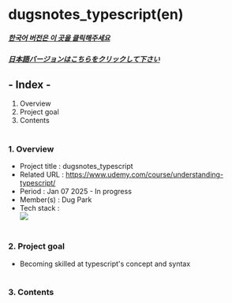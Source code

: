 # dugsnotes_typescript(en)

##### [한국어 버전은 이 곳을 클릭해주세요](README.md)

##### [日本語バージョンはこちらをクリックして下さい](README_JP.md)

## - Index -

1. Overview
2. Project goal
3. Contents
   </br>
   </br>

### 1. Overview

- Project title : dugsnotes_typescript
- Related URL : https://www.udemy.com/course/understanding-typescript/
- Period : Jan 07 2025 - In progress
- Member(s) : Dug Park
- Tech stack : </br>
  <img src="https://img.shields.io/badge/typescript-3178C6?style=for-the-badge&logo=typescript&logoColor=white">
  </br>
  </br>

### 2. Project goal

- Becoming skilled at typescript's concept and syntax
  </br>
  </br>

### 3. Contents
